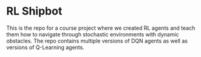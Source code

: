 # RL Shipbot

This is the repo for a course project where we created RL agents and teach them how to navigate through stochastic environments with dynamic obstacles.
The repo contains multiple versions of DQN agents as well as versions of Q-Learning agents.
